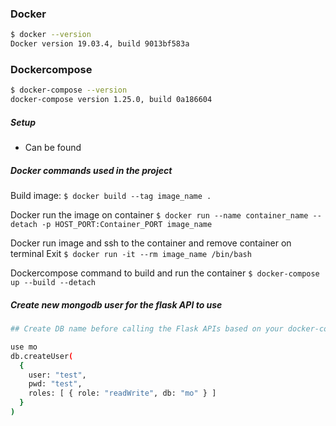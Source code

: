 ### Docker
```sh
$ docker --version
Docker version 19.03.4, build 9013bf583a
```

### Dockercompose
```sh
$ docker-compose --version
docker-compose version 1.25.0, build 0a186604
```

##### Setup
- Can be found 

##### Docker commands used in the project
Build image:
`$ docker build --tag image_name .`

Docker run the image on container
`$ docker run --name container_name --detach -p HOST_PORT:Container_PORT image_name`

Docker run image and ssh to the container and remove container on terminal Exit 
`$ docker run -it --rm image_name /bin/bash`

Dockercompose command to build and run the container
`$ docker-compose up --build --detach`

##### Create new mongodb user for the flask API to use
```sh
## Create DB name before calling the Flask APIs based on your docker-compose.yml file configuration at 'flask-api' service

use mo
db.createUser(
  {
    user: "test",
    pwd: "test",
    roles: [ { role: "readWrite", db: "mo" } ]
  }
)
```

